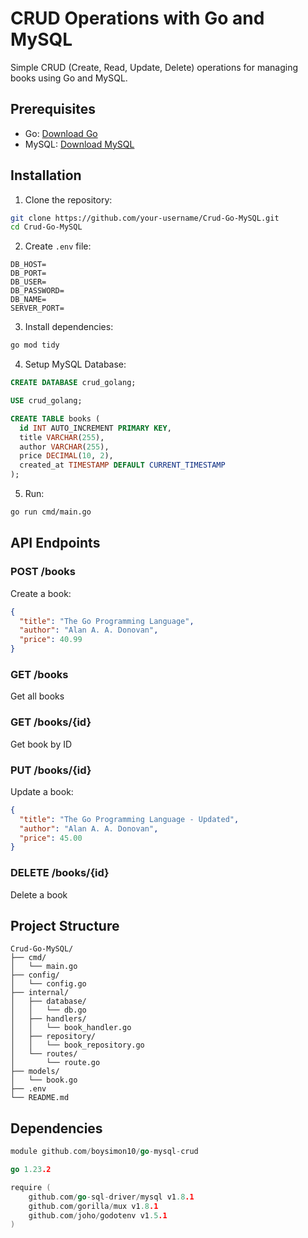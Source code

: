 # CRUD Operations with Go and MySQL

Simple CRUD (Create, Read, Update, Delete) operations for managing books using Go and MySQL.

## Prerequisites

- Go: [Download Go](https://go.dev/dl/)
- MySQL: [Download MySQL](https://dev.mysql.com/downloads/installer/)

## Installation

1. Clone the repository:
```bash
git clone https://github.com/your-username/Crud-Go-MySQL.git
cd Crud-Go-MySQL
```

2. Create `.env` file:
```
DB_HOST=
DB_PORT=
DB_USER=
DB_PASSWORD=
DB_NAME=
SERVER_PORT=
```

3. Install dependencies:
```bash
go mod tidy
```

4. Setup MySQL Database:
```sql
CREATE DATABASE crud_golang;

USE crud_golang;

CREATE TABLE books (
  id INT AUTO_INCREMENT PRIMARY KEY,
  title VARCHAR(255),
  author VARCHAR(255),
  price DECIMAL(10, 2),
  created_at TIMESTAMP DEFAULT CURRENT_TIMESTAMP
);
```

5. Run:
```bash
go run cmd/main.go
```

## API Endpoints

### POST /books
Create a book:
```json
{
  "title": "The Go Programming Language",
  "author": "Alan A. A. Donovan",
  "price": 40.99
}
```

### GET /books
Get all books

### GET /books/{id}
Get book by ID

### PUT /books/{id}
Update a book:
```json
{
  "title": "The Go Programming Language - Updated",
  "author": "Alan A. A. Donovan",
  "price": 45.00
}
```

### DELETE /books/{id}
Delete a book

## Project Structure
```
Crud-Go-MySQL/
├── cmd/
│   └── main.go
├── config/
│   └── config.go
├── internal/
│   ├── database/
│   │   └── db.go
│   ├── handlers/
│   │   └── book_handler.go
│   ├── repository/
│   │   └── book_repository.go
│   └── routes/
│       └── route.go
├── models/
│   └── book.go
├── .env
└── README.md
```

## Dependencies
```go
module github.com/boysimon10/go-mysql-crud

go 1.23.2

require (
    github.com/go-sql-driver/mysql v1.8.1
    github.com/gorilla/mux v1.8.1
    github.com/joho/godotenv v1.5.1
)
```